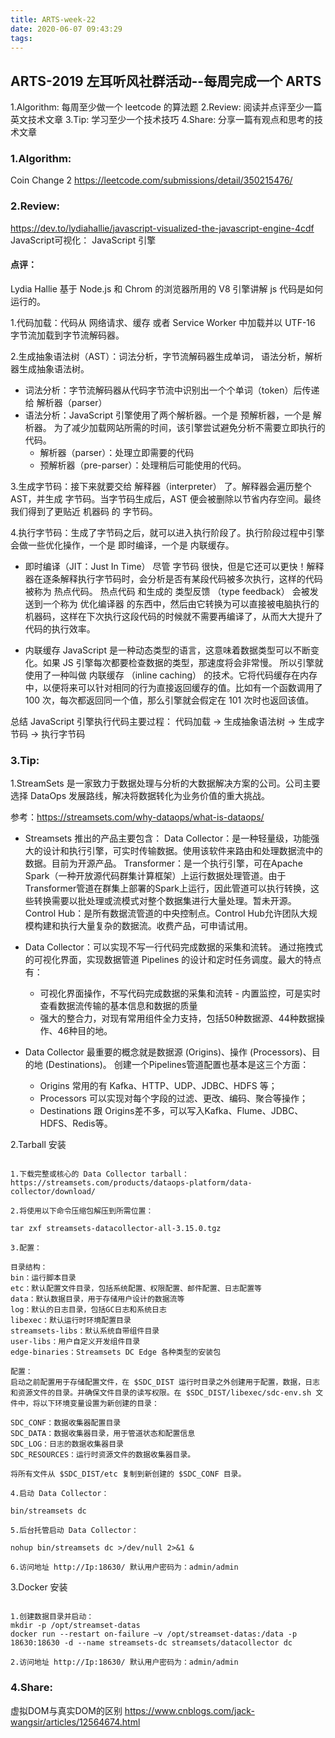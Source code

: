 ```yaml
---
title: ARTS-week-22
date: 2020-06-07 09:43:29
tags:
---
```


## ARTS-2019 左耳听风社群活动--每周完成一个 ARTS
1.Algorithm: 每周至少做一个 leetcode 的算法题
2.Review: 阅读并点评至少一篇英文技术文章
3.Tip: 学习至少一个技术技巧
4.Share: 分享一篇有观点和思考的技术文章

### 1.Algorithm:

Coin Change 2 https://leetcode.com/submissions/detail/350215476/

### 2.Review:

https://dev.to/lydiahallie/javascript-visualized-the-javascript-engine-4cdf
JavaScript️可视化： JavaScript 引擎

#### 点评：

Lydia Hallie 基于 Node.js 和 Chrom 的浏览器所用的 V8 引擎讲解 js 代码是如何运行的。

1.代码加载：代码从 网络请求、缓存 或者 Service Worker 中加载并以 UTF-16 字节流加载到字节流解码器。

2.生成抽象语法树（AST）：词法分析，字节流解码器生成单词， 语法分析，解析器生成抽象语法树。

- 词法分析：字节流解码器从代码字节流中识别出一个个单词（token）后传递给 解析器（parser）
- 语法分析：JavaScript 引擎使用了两个解析器。一个是 预解析器，一个是 解析器。 为了减少加载网站所需的时间，该引擎尝试避免分析不需要立即执行的代码。
  - 解析器（parser）：处理立即需要的代码
  - 预解析器（pre-parser）：处理稍后可能使用的代码。 

3.生成字节码：接下来就要交给 解释器（interpreter） 了。解释器会遍历整个 AST，并生成 字节码。当字节码生成后，AST 便会被删除以节省内存空间。最终我们得到了更贴近 机器码 的 字节码。

4.执行字节码：生成了字节码之后，就可以进入执行阶段了。执行阶段过程中引擎会做一些优化操作，一个是 即时编译，一个是 内联缓存。

- 即时编译（JIT：Just In Time）
尽管 字节码 很快，但是它还可以更快！解释器在逐条解释执行字节码时，会分析是否有某段代码被多次执行，这样的代码被称为 热点代码。
热点代码 和生成的 类型反馈 （type feedback） 会被发送到一个称为 优化编译器 的东西中，然后由它转换为可以直接被电脑执行的 机器码，这样在下次执行这段代码的时候就不需要再编译了，从而大大提升了代码的执行效率。

- 内联缓存
JavaScript 是一种动态类型的语言，这意味着数据类型可以不断变化。如果 JS 引擎每次都要检查数据的类型，那速度将会非常慢。
所以引擎就使用了一种叫做 内联缓存 （inline caching） 的技术。它将代码缓存在内存中，以便将来可以针对相同的行为直接返回缓存的值。比如有一个函数调用了 100 次，每次都返回同一个值，那么引擎就会假定在 101 次时也返回该值。

总结
JavaScript 引擎执行代码主要过程： 代码加载 -> 生成抽象语法树 ->  生成字节码 -> 执行字节码

### 3.Tip:

1.StreamSets 是一家致力于数据处理与分析的大数据解决方案的公司。公司主要选择 DataOps 发展路线，解决将数据转化为业务价值的重大挑战。

参考：https://streamsets.com/why-dataops/what-is-dataops/

- Streamsets 推出的产品主要包含：
Data Collector：是一种轻量级，功能强大的设计和执行引擎，可实时传输数据。使用该软件来路由和处理数据流中的数据。目前为开源产品。
Transformer：是一个执行引擎，可在Apache Spark（一种开放源代码群集计算框架）上运行数据处理管道。由于Transformer管道在群集上部署的Spark上运行，因此管道可以执行转换，这些转换需要以批处理或流模式对整个数据集进行大量处理。暂未开源。
Control Hub：是所有数据流管道的中央控制点。Control Hub允许团队大规模构建和执行大量复杂的数据流。收费产品，可申请试用。

- Data Collector：可以实现不写一行代码完成数据的采集和流转。 通过拖拽式的可视化界面，实现数据管道 Pipelines 的设计和定时任务调度。最大的特点有：
  - 可视化界面操作，不写代码完成数据的采集和流转
  - 内置监控，可是实时查看数据流传输的基本信息和数据的质量
  - 强大的整合力，对现有常用组件全力支持，包括50种数据源、44种数据操作、46种目的地。

- Data Collector 最重要的概念就是数据源 (Origins)、操作 (Processors)、目的地 (Destinations)。 创建一个Pipelines管道配置也基本是这三个方面：
  - Origins 常用的有 Kafka、HTTP、UDP、JDBC、HDFS 等；
  - Processors 可以实现对每个字段的过滤、更改、编码、聚合等操作；
  - Destinations 跟 Origins差不多，可以写入Kafka、Flume、JDBC、HDFS、Redis等。

2.Tarball 安装

```shell

1.下载完整或核心的 Data Collector tarball：
https://streamsets.com/products/dataops-platform/data-collector/download/

2.将使用以下命令压缩包解压到所需位置：

tar zxf streamsets-datacollector-all-3.15.0.tgz

3.配置： 

目录结构：
bin：运行脚本目录
etc：默认配置文件目录，包括系统配置、权限配置、邮件配置、日志配置等
data：默认数据目录，用于存储用户设计的数据流等
log：默认的日志目录，包括GC日志和系统日志
libexec：默认运行时环境配置目录
streamsets-libs：默认系统自带组件目录
user-libs：用户自定义开发组件目录
edge-binaries：Streamsets DC Edge 各种类型的安装包

配置：
启动之前配置用于存储配置文件，在 $SDC_DIST 运行时目录之外创建用于配置，数据，日志和资源文件的目录。并确保文件目录的读写权限。在 $SDC_DIST/libexec/sdc-env.sh 文件中，将以下环境变量设置为新创建的目录：

SDC_CONF：数据收集器配置目录
SDC_DATA：数据收集器目录，用于管道状态和配置信息
SDC_LOG：日志的数据收集器目录
SDC_RESOURCES：运行时资源文件的数据收集器目录。

将所有文件从 $SDC_DIST/etc 复制到新创建的 $SDC_CONF 目录。

4.启动 Data Collector：

bin/streamsets dc

5.后台托管启动 Data Collector：

nohup bin/streamsets dc >/dev/null 2>&1 &

6.访问地址 http://Ip:18630/ 默认用户密码为：admin/admin

```

3.Docker 安装

```shell

1.创建数据目录并启动：
mkdir -p /opt/streamset-datas
docker run --restart on-failure –v /opt/streamset-datas:/data -p 18630:18630 -d --name streamsets-dc streamsets/datacollector dc

2.访问地址 http://Ip:18630/ 默认用户密码为：admin/admin

```

### 4.Share:

虚拟DOM与真实DOM的区别
https://www.cnblogs.com/jack-wangsir/articles/12564674.html